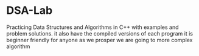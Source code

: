 # DSA-Lab
Practicing Data Structures and Algorithms in C++ with examples and problem solutions.
it also have the compiled versions of each program 
it is beginner friendly for anyone 
as we prosper we are going to more complex algorithm
